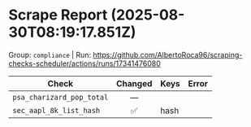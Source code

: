 # Scrape Report (2025-08-30T08:19:17.851Z)

Group: `compliance`  |  Run: https://github.com/AlbertoRoca96/scraping-checks-scheduler/actions/runs/17341476080

| Check | Changed | Keys | Error |
|---|:---:|:--|:--|
| `psa_charizard_pop_total` | — |  |  |
| `sec_aapl_8k_list_hash` | ✅ | hash |  |

